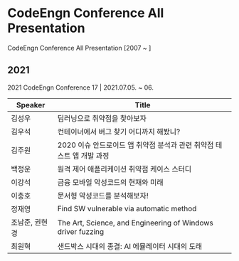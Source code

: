 # CodeEngn Conference All Presentation

CodeEngn Conference All Presentation [2007 ~ ]

## 2021

2021 CodeEngn Conference 17 | 2021.07.05. ~ 06.

| Speaker               | Title                                                                                                          |
| ------------------- | -------------------------------------------------------------------------------------------------------------------- |
| 김성우 | 딥러닝으로 취약점을 찾아보자 |
| 김우석 | 컨테이너에서 버그 찾기 어디까지 해봤니? |
| 김주원 | 2020 이슈 안드로이드 앱 취약점 분석과 관련 취약점 테스트 앱 개발 과정 |
| 백정운 | 원격 제어 애플리케이션 취약점 케이스 스터디 |
| 이강석 | 금융 모바일 악성코드의 현재와 미래 |
| 이충호 | 문서형 악성코드를 분석해보자! |
| 정재영 | Find SW vulnerable via automatic method |
| 조남준, 권현경 | The Art, Science, and Engineering of Windows driver fuzzing |
| 최원혁 | 샌드박스 시대의 종결: AI 에뮬레이터 시대의 도래 |
